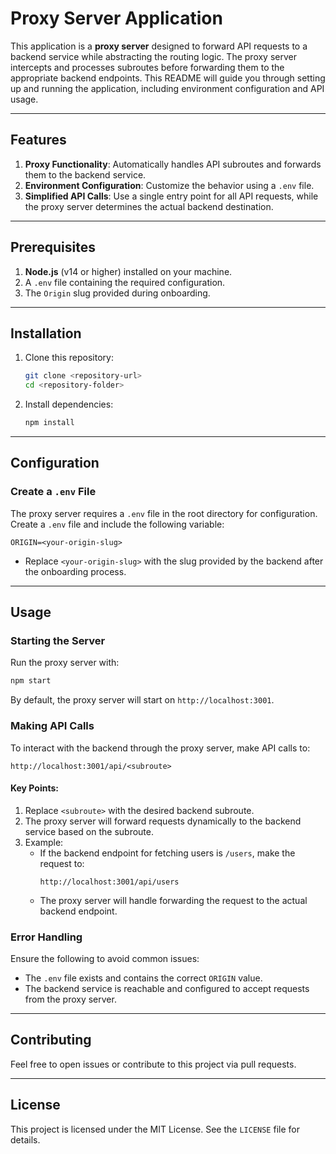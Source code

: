 # Proxy Server Application

This application is a **proxy server** designed to forward API requests to a backend service while abstracting the routing logic. The proxy server intercepts and processes subroutes before forwarding them to the appropriate backend endpoints. This README will guide you through setting up and running the application, including environment configuration and API usage.

---

## Features

1. **Proxy Functionality**: Automatically handles API subroutes and forwards them to the backend service.
2. **Environment Configuration**: Customize the behavior using a `.env` file.
3. **Simplified API Calls**: Use a single entry point for all API requests, while the proxy server determines the actual backend destination.

---

## Prerequisites

1. **Node.js** (v14 or higher) installed on your machine.
2. A `.env` file containing the required configuration.
3. The `Origin` slug provided during onboarding.

---

## Installation

1. Clone this repository:
   ```bash
   git clone <repository-url>
   cd <repository-folder>
   ```

2. Install dependencies:
   ```bash
   npm install
   ```

---

## Configuration

### Create a `.env` File

The proxy server requires a `.env` file in the root directory for configuration. Create a `.env` file and include the following variable:

```env
ORIGIN=<your-origin-slug>
```

- Replace `<your-origin-slug>` with the slug provided by the backend after the onboarding process.

---

## Usage

### Starting the Server

Run the proxy server with:
```bash
npm start
```

By default, the proxy server will start on `http://localhost:3001`.

### Making API Calls

To interact with the backend through the proxy server, make API calls to:
```
http://localhost:3001/api/<subroute>
```

#### Key Points:
1. Replace `<subroute>` with the desired backend subroute.
2. The proxy server will forward requests dynamically to the backend service based on the subroute.
3. Example:
   - If the backend endpoint for fetching users is `/users`, make the request to:
     ```
     http://localhost:3001/api/users
     ```
   - The proxy server will handle forwarding the request to the actual backend endpoint.

### Error Handling

Ensure the following to avoid common issues:
- The `.env` file exists and contains the correct `ORIGIN` value.
- The backend service is reachable and configured to accept requests from the proxy server.

---

## Contributing

Feel free to open issues or contribute to this project via pull requests.

---

## License

This project is licensed under the MIT License. See the `LICENSE` file for details.

